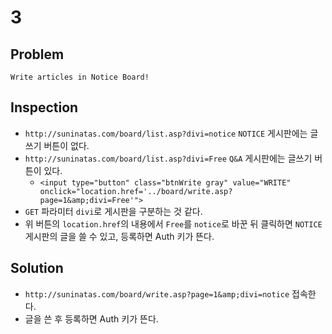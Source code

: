 # 3

## Problem
```
Write articles in Notice Board!
```

## Inspection
* `http://suninatas.com/board/list.asp?divi=notice` `NOTICE` 게시판에는 글쓰기 버튼이 없다.
* `http://suninatas.com/board/list.asp?divi=Free` `Q&A` 게시판에는 글쓰기 버튼이 있다.
    - `<input type="button" class="btnWrite gray" value="WRITE" onclick="location.href='../board/write.asp?page=1&amp;divi=Free'">`
* `GET` 파라미터 `divi`로 게시판을 구분하는 것 같다.
* 위 버튼의 `location.href`의 내용에서 `Free`를 `notice`로 바꾼 뒤 클릭하면 `NOTICE` 게시판의 글을 쓸 수 있고, 등록하면 Auth 키가 뜬다.

## Solution
* `http://suninatas.com/board/write.asp?page=1&amp;divi=notice` 접속한다.
* 글을 쓴 후 등록하면 Auth 키가 뜬다.